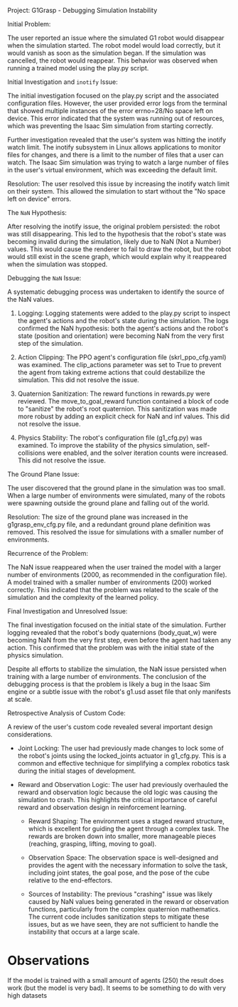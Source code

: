 Project: G1Grasp - Debugging Simulation Instability

  Initial Problem:

  The user reported an issue where the simulated G1 robot would disappear when the simulation started. The robot model would load correctly, but it would vanish as soon as the
  simulation began. If the simulation was cancelled, the robot would reappear. This behavior was observed when running a trained model using the play.py script.

  Initial Investigation and `inotify` Issue:

  The initial investigation focused on the play.py script and the associated configuration files. However, the user provided error logs from the terminal that showed multiple
  instances of the error errno=28/No space left on device. This error indicated that the system was running out of resources, which was preventing the Isaac Sim simulation from
  starting correctly.

  Further investigation revealed that the user's system was hitting the inotify watch limit. The inotify subsystem in Linux allows applications to monitor files for changes,
  and there is a limit to the number of files that a user can watch. The Isaac Sim simulation was trying to watch a large number of files in the user's virtual environment,
  which was exceeding the default limit.

  Resolution: The user resolved this issue by increasing the inotify watch limit on their system. This allowed the simulation to start without the "No space left on device"
  errors.

  The `NaN` Hypothesis:

  After resolving the inotify issue, the original problem persisted: the robot was still disappearing. This led to the hypothesis that the robot's state was becoming invalid
  during the simulation, likely due to NaN (Not a Number) values. This would cause the renderer to fail to draw the robot, but the robot would still exist in the scene graph,
  which would explain why it reappeared when the simulation was stopped.

  Debugging the `NaN` Issue:

  A systematic debugging process was undertaken to identify the source of the NaN values.

   1. Logging: Logging statements were added to the play.py script to inspect the agent's actions and the robot's state during the simulation. The logs confirmed the NaN
      hypothesis: both the agent's actions and the robot's state (position and orientation) were becoming NaN from the very first step of the simulation.

   2. Action Clipping: The PPO agent's configuration file (skrl_ppo_cfg.yaml) was examined. The clip_actions parameter was set to True to prevent the agent from taking extreme
      actions that could destabilize the simulation. This did not resolve the issue.

   3. Quaternion Sanitization: The reward functions in rewards.py were reviewed. The move_to_goal_reward function contained a block of code to "sanitize" the robot's root
      quaternion. This sanitization was made more robust by adding an explicit check for NaN and inf values. This did not resolve the issue.

   4. Physics Stability: The robot's configuration file (g1_cfg.py) was examined. To improve the stability of the physics simulation, self-collisions were enabled, and the solver
      iteration counts were increased. This did not resolve the issue.

  The Ground Plane Issue:

  The user discovered that the ground plane in the simulation was too small. When a large number of environments were simulated, many of the robots were spawning outside the
  ground plane and falling out of the world.

  Resolution: The size of the ground plane was increased in the g1grasp_env_cfg.py file, and a redundant ground plane definition was removed. This resolved the issue for
  simulations with a smaller number of environments.

  Recurrence of the Problem:

  The NaN issue reappeared when the user trained the model with a larger number of environments (2000, as recommended in the configuration file). A model trained with a smaller
  number of environments (200) worked correctly. This indicated that the problem was related to the scale of the simulation and the complexity of the learned policy.

  Final Investigation and Unresolved Issue:

  The final investigation focused on the initial state of the simulation. Further logging revealed that the robot's body quaternions (body_quat_w) were becoming NaN from the
  very first step, even before the agent had taken any action. This confirmed that the problem was with the initial state of the physics simulation.

  Despite all efforts to stabilize the simulation, the NaN issue persisted when training with a large number of environments. The conclusion of the debugging process is that
  the problem is likely a bug in the Isaac Sim engine or a subtle issue with the robot's g1.usd asset file that only manifests at scale.

  Retrospective Analysis of Custom Code:

  A review of the user's custom code revealed several important design considerations.

   * Joint Locking: The user had previously made changes to lock some of the robot's joints using the locked_joints actuator in g1_cfg.py. This is a common and effective
     technique for simplifying a complex robotics task during the initial stages of development.

   * Reward and Observation Logic: The user had previously overhauled the reward and observation logic because the old logic was causing the simulation to crash. This highlights
     the critical importance of careful reward and observation design in reinforcement learning.

       * Reward Shaping: The environment uses a staged reward structure, which is excellent for guiding the agent through a complex task. The rewards are broken down into smaller,
         more manageable pieces (reaching, grasping, lifting, moving to goal).

       * Observation Space: The observation space is well-designed and provides the agent with the necessary information to solve the task, including joint states, the goal pose,
         and the pose of the cube relative to the end-effectors.

       * Sources of Instability: The previous "crashing" issue was likely caused by NaN values being generated in the reward or observation functions, particularly from the
         complex quaternion mathematics. The current code includes sanitization steps to mitigate these issues, but as we have seen, they are not sufficient to handle the
         instability that occurs at a large scale.


# Observations
If the model is trained with a small amount of agents (250) the result does work (but the model is very bad). It seems to be something to do with very high datasets

